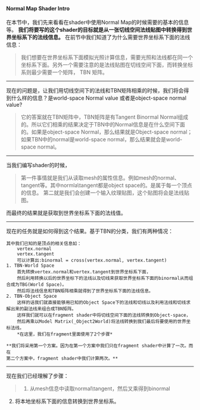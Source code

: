 #### Normal Map Shader Intro
在本节中，我们先来看看在shader中使用Normal Map的时候需要的基本的信息等。
**我们将要写的这个shader的目标就是从一张切线空间法线贴图中转换得到世界坐标系下的法线信息。**
在前节中我们知道了为什么需要世界坐标系下面的法线信息：
>我们想要在世界坐标系下面模拟光照计算信息，需要光照和法线都在同一个坐标系下面。另外一个需要注意的是法线贴图在切线空间下面，而转换坐标系则最少需要一个矩阵， TBN 矩阵。

---
现在的问题是，让我们用切线空间下的法线和TBN矩阵相乘的时候，我们将会得到什么样的信息？是world-space Normal value 或者是object-space normal value?
>它的答案就在TBN矩阵中，TBN矩阵是有Tangent Binormal Normal组成的。所以它们相乘的结果决定于TBN中的Normal信息是在什么空间下面的。如果是object-space Normal，那么结果就是Object-space normal；如果TBN中的normal是world-space normal，那么结果就会是world-space normal。

---
当我们编写shader的时候，
>第一件事情就是我们从读取mesh的属性信息。例如mesh的normal、tangent等。其中normla\tangent都是object space的。是属于每一个顶点的信息。
第二就是我们会创建一个输入纹理贴图，这个贴图将会是法线贴图。

而最终的结果就是获取到世界坐标系下面的法线值。

---
现在的任务就是如何得到这个结果。基于TBN的分类，我们有两种情况：
```
其中我们已知的是顶点的相关信息如：
    vertex.normal
    vertex.tangent
    可以计算出:binormal = cross(vertex.normal, vertex.tangent)
1. TBN-World Space
    首先转换vertex.normal和vertex.tangent到世界坐标系下面，
    然后利用转换以后的世界坐标下的法线以及切线来获取世界坐标系下面的binormal从而组合成为TBG(World Space)。
    然后将法线信息和TBN矩阵相乘就得到了世界坐标系下面的法线信息。
2. TBN-Object Space
    这样的话我们就直接能够用已知的Object Space下的法线和切线以及利用法线和切线求解出来的副法线来组合成TBN矩阵。
    这样我们就可以在fragment shader中将切线空间下面的法线转换到Object-space，
    然后再乘以Model Matrix(_Object2World)将法线转换到我们最后将要使用的世界坐标法线。
    *在这里，我们在fragment里面使用了2个步骤*

**我们将采用第一个方案。因为在第一个方案中我们只在fragment shader中计算了一次。而在
第二个方案中，fragment shader中我们计算两次。**
```

---
现在我们已经理解了步骤：
>1. 从mesh信息中读取normal\tangent，然后叉乘得到binormal
2. 将本地坐标系下面的信息转换到世界坐标系。